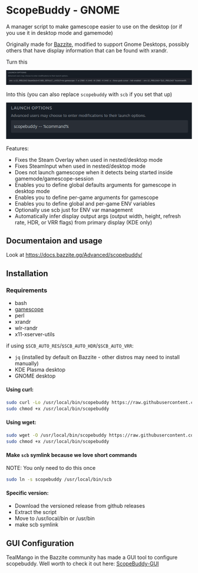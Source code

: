 # ScopeBuddy - GNOME
A manager script to make gamescope easier to use on the desktop (or if you use it in desktop mode and gamemode)

Originally made for [Bazzite](https://bazzite.gg), modified to support Gnome Desktops, possibly others that have display information that can be found with xrandr. 

Turn this

![gamescope Launch Options](/repo_content/launch_options_gamescope.png?raw=true "gamescope Launch Options")

Into this (you can also replace `scopebuddy` with `scb` if you set that up)

![scopebuddy Launch Options](/repo_content/launch_options_scopebuddy.png?raw=true "scopebuddy Launch Options")

Features:
* Fixes the Steam Overlay when used in nested/desktop mode
* Fixes SteamInput when used in nested/desktop mode
* Does not launch gamescope when it detects being started inside gamemode/gamescope-session
* Enables you to define global defaults arguments for gamescope in desktop mode
* Enables you to define per-game arguments for gamescope
* Enables you to define global and per-game ENV variables
* Optionally use scb just for ENV var management
* Automatically infer display output args (output width, height, refresh rate, HDR, or VRR flags) from primary display (KDE only)

## Documentaion and usage
Look at https://docs.bazzite.gg/Advanced/scopebuddy/

## Installation

### Requirements
* bash
* [gamescope](https://github.com/ValveSoftware/gamescope)
* perl
* xrandr
* wlr-randr
* x11-xserver-utils

if using `$SCB_AUTO_RES`/`$SCB_AUTO_HDR`/`$SCB_AUTO_VRR`:
* `jq` (installed by default on Bazzite - other distros may need to install manually)
* KDE Plasma desktop 
* GNOME desktop

#### Using curl:
```bash
sudo curl -Lo /usr/local/bin/scopebuddy https://raw.githubusercontent.com/theronlindsay/ScopeBuddyGNOME/refs/heads/main/bin/scopebuddy
sudo chmod +x /usr/local/bin/scopebuddy
```

#### Using wget:
```bash
sudo wget -O /usr/local/bin/scopebuddy https://raw.githubusercontent.com/theronlindsay/ScopeBuddyGNOME/refs/heads/main/bin/scopebuddy
sudo chmod +x /usr/local/bin/scopebuddy
```

#### Make `scb` symlink because we love short commands
NOTE: You only need to do this once

```bash
sudo ln -s scopebuddy /usr/local/bin/scb
```

#### Specific version:
* Download the versioned release from github releases
* Extract the script
* Move to /usr/local/bin or /usr/bin
* make scb symlink

## GUI Configuration
TealMango in the Bazzite community has made a GUI tool to configure scopebuddy.
Well worth to check it out here: [ScopeBuddy-GUI](https://github.com/rfrench3/scopebuddy-gui)
